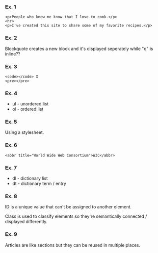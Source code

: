 ### Ex. 1
```
<p>People who know me know that I love to cook.</p>
<hr>
<p>I've created this site to share some of my favorite recipes.</p>
```

### Ex. 2
Blockquote creates a new block and it's displayed seperately while "q" is inline??


### Ex. 3
```
<code></code> X
<pre></pre>
```

### Ex. 4
- ul - unordered list
- ol - ordered list


### Ex. 5
Using a stylesheet.


### Ex. 6
```
<abbr title="World Wide Web Consortium">W3C</abbr>
```


### Ex. 7
- dl - dictionary list
- dt - dictionary term / entry


### Ex. 8
<p>ID is a unique value that can't be assigned to another element.</p>
<p>Class is used to classify elements so they're semantically connected / displayed differently.</p>


### Ex. 9
Articles are like sections but they can be reused in multiple places.
